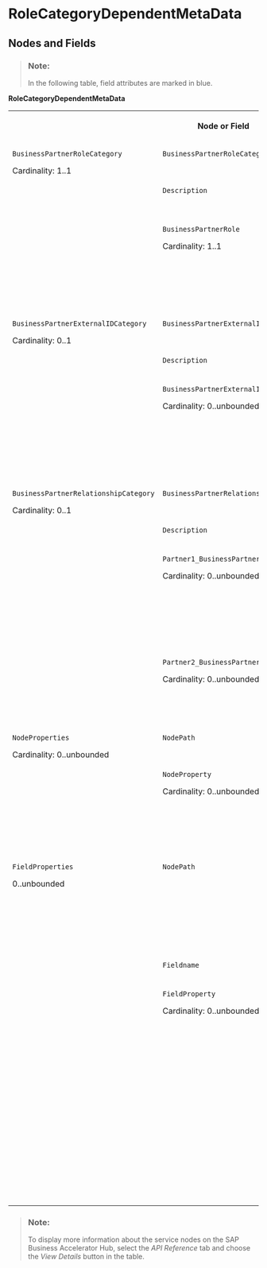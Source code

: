 <!-- loiobfaaf02f429f47e89edfead24b370d27 -->

# RoleCategoryDependentMetaData



<a name="loiobfaaf02f429f47e89edfead24b370d27__section_m53_np5_qcb"/>

## Nodes and Fields

> ### Note:  
> In the following table, field attributes are marked in blue.

**RoleCategoryDependentMetaData**


<table>
<tr>
<th valign="top" colspan="5">

Node or Field

</th>
<th valign="top">

Description

</th>
<th valign="top">

Cardinality

</th>
</tr>
<tr>
<td valign="top" rowspan="5">

`BusinessPartnerRoleCategory`

Cardinality: 1..1

</td>
<td valign="top" colspan="4">

`BusinessPartnerRoleCategoryCode`

</td>
<td valign="top">

For example: `BUP003` 

</td>
<td valign="top">

1..1

</td>
</tr>
<tr>
<td valign="top">

`Description`

</td>
<td valign="top" colspan="3">

`languageCode`

</td>
<td valign="top">

For example: Employee

</td>
<td valign="top">

0..unbounded

</td>
</tr>
<tr>
<td valign="top" rowspan="3">

`BusinessPartnerRole`

Cardinality: 1..1

</td>
<td valign="top" colspan="3">

`BusinessPartnerRoleCode`

</td>
<td valign="top">

For example: `BBP005`

</td>
<td valign="top">

1..1

</td>
</tr>
<tr>
<td valign="top">

`Description`

</td>
<td valign="top" colspan="2">

`languageCode`

</td>
<td valign="top">

 

</td>
<td valign="top">

0..unbounded

</td>
</tr>
<tr>
<td valign="top" colspan="3">

`DefaultIndicator`

</td>
<td valign="top">

Can be *true* or *false*

</td>
<td valign="top">

 

</td>
</tr>
<tr>
<td valign="top" rowspan="5">

`BusinessPartnerExternalIDCategory`

Cardinality: 0..1

</td>
<td valign="top" colspan="4">

`BusinessPartnerExternalIDCategoryCode`

</td>
<td valign="top">

For example: `HCM030`

</td>
<td valign="top">

1..1

</td>
</tr>
<tr>
<td valign="top">

`Description`

</td>
<td valign="top" colspan="3">

`languageCode`

</td>
<td valign="top">

 

</td>
<td valign="top">

0..unbounded

</td>
</tr>
<tr>
<td valign="top" rowspan="3">

`BusinessPartnerExternalID`

Cardinality: 0..unbounded

</td>
<td valign="top" colspan="3">

`BusinessPartnerExternalIDCode`

</td>
<td valign="top">

For example: `HCM030`

</td>
<td valign="top">

1..1

</td>
</tr>
<tr>
<td valign="top">

`Description`

</td>
<td valign="top" colspan="2">

`languageCode`

</td>
<td valign="top">

 

</td>
<td valign="top">

0..unbounded

</td>
</tr>
<tr>
<td valign="top" colspan="3">

`DefaultIndicator`

</td>
<td valign="top">

The value can be either*true* or *false*

</td>
<td valign="top">

 

</td>
</tr>
<tr>
<td valign="top" rowspan="6">

`BusinessPartnerRelationshipCategory`

Cardinality: 0..1

</td>
<td valign="top" colspan="4">

`BusinessPartnerRelationshipCategoryCode`

</td>
<td valign="top">

For example: `BUR025`

</td>
<td valign="top">

1..1

</td>
</tr>
<tr>
<td valign="top" colspan="2">

`Description`

</td>
<td valign="top" colspan="2">

`languageCode`

</td>
<td valign="top">

 

</td>
<td valign="top">

0..unbounded

</td>
</tr>
<tr>
<td valign="top" rowspan="2" colspan="2">

`Partner1_BusinessPartnerCategory`

Cardinality: 0..unbounded

</td>
<td valign="top" colspan="2">

`BusinessPartnerCategoryCode`

</td>
<td valign="top">

Can be:

-   2 - Organization

-   3 - Group




</td>
<td valign="top">

1..1

</td>
</tr>
<tr>
<td valign="top">

`Description`

</td>
<td valign="top">

`languageCode`

</td>
<td valign="top">

 

</td>
<td valign="top">

0..unbounded

</td>
</tr>
<tr>
<td valign="top" rowspan="2" colspan="2">

`Partner2_BusinessPartnerCategory`

Cardinality: 0..unbounded

</td>
<td valign="top" colspan="2">

`BusinessPartnerCategoryCode`

</td>
<td valign="top">

Can be:

-   1 - Person




</td>
<td valign="top">

1..1

</td>
</tr>
<tr>
<td valign="top">

`Description`

</td>
<td valign="top">

`languageCode`

</td>
<td valign="top">

 

</td>
<td valign="top">

0..unbounded

</td>
</tr>
<tr>
<td valign="top" rowspan="3">

`NodeProperties`

Cardinality: 0..unbounded

</td>
<td valign="top" colspan="4">

`NodePath`

</td>
<td valign="top">

For example: `BUSINESS_USER`

</td>
<td valign="top">

1..1

</td>
</tr>
<tr>
<td valign="top" rowspan="2" colspan="2">

`NodeProperty`

Cardinality: 0..unbounded

</td>
<td valign="top" colspan="2">

`NodePropertyCode`

</td>
<td valign="top" rowspan="2">

Node property codes are:

-   01 - enabled

-   02 - disabled

-   03 - read only




</td>
<td valign="top">

1..1

</td>
</tr>
<tr>
<td valign="top">

`Description`

</td>
<td valign="top">

`languageCode`

</td>
<td valign="top">

0..unbounded

</td>
</tr>
<tr>
<td valign="top" rowspan="4">

`FieldProperties`

0..unbounded

</td>
<td valign="top" colspan="4">

`NodePath`

</td>
<td valign="top">

For example:

-   `BUSINESS_USER-USER-ROLE`
-   `BUSINESS_USER-USER-VALIDITY_PERIOD`
-   `BUSINESS_USER-USER_ASSIGNMENT`



</td>
<td valign="top">

1..1

</td>
</tr>
<tr>
<td valign="top" colspan="4">

`Fieldname`

</td>
<td valign="top">

Name of a field.

</td>
<td valign="top">

1..1

</td>
</tr>
<tr>
<td valign="top" rowspan="2" colspan="2">

`FieldProperty`

Cardinality: 0..unbounded

</td>
<td valign="top" colspan="2">

`FieldPropertyCode`

</td>
<td valign="top">

Node property codes are:

-   01 - enabled

-   02 - disabled

-   03 - read only

-   04 - mandatory

-   05 - enabled, read only for update

-   06 - mandatory, read only for update




</td>
<td valign="top">

1..1

</td>
</tr>
<tr>
<td valign="top">

`Description`

</td>
<td valign="top">

`languageCode`

</td>
<td valign="top">

 

</td>
<td valign="top">

0..unbounded

</td>
</tr>
</table>

> ### Note:  
> To display more information about the service nodes on the SAP Business Accelerator Hub, select the *API Reference* tab and choose the *View Details* button in the table.

